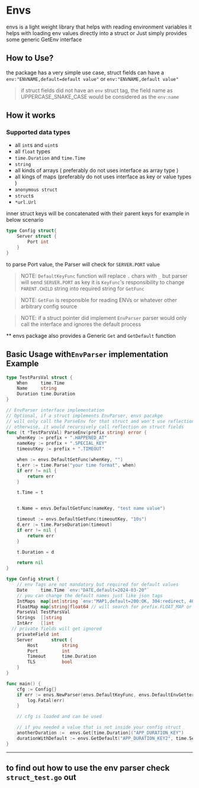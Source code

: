 # Envs

envs is a light weight library that helps with reading environment variables it helps with loading env values
directly into a struct or Just simply provides some generic GetEnv interface

## How to Use?

the package has a very simple use case, struct fields can have a `env:"ENVNAME,default=default value"` or `env:"ENVNAME,default value"`

> if struct fields did not have an `env` struct tag, the field name as UPPERCASE_SNAKE_CASE would be considered as the `env:name`

## How it works

### Supported data types

- all `int`s and `uint`s
- all `float` types
- `time.Duration` and `time.Time`
- `string`
- all kinds of arrays ( preferably do not uses interface as array type )
- all kings of maps (preferably do not uses interface as key or value types )
- `anonymous struct`
- `struct`s
- `*url.Url`

inner struct keys will be concatenated with their parent keys for example in below scenario

```go
type Config struct{
	Server struct {
		Port int
	}
}
```

to parse Port value, the Parser will check for `SERVER.PORT` value

> NOTE: `DefaultKeyFunc` function will replace `.` chars with `_` but parser will send `SERVER.PORT` as key it is
> `KeyFunc`'s responsibility to change `PARENT.CHILD` string into required string for `GetFunc`

> NOTE: `GetFun` is responsible for reading ENVs or whatever other arbitrary config source

> NOTE: if a struct pointer did implement `EnvParser` parser would only call the interface and ignores the default process

\*\* envs package also provides a Generic `Get` and `GetDefault` function

## Basic Usage with`EnvParser` implementation Example

```go
type TestParsVal struct {
	When 	 time.Time
	Name 	 string
	Duration time.Duration
}

// EnvParser interface implementation
// Optional, if a struct implements EnvParser, envs pacakge
// will only call the ParseEnv for that struct and won't use reflection
// otherwise, it would recursively call reflection on struct fields
func (t *TestParsVal) ParseEnv(prefix string) error {
	whenKey := prefix + ".HAPPENED_AT"
	nameKey := prefix + ".SPECIAL_KEY"
	timeoutKey := prefix + ".TIMEOUT"

	when := envs.DefaultGetFunc(whenKey, "")
	t,err := time.Parse("your time format", when)
	if err != nil {
		return err
	}

	t.Time = t


	t.Name = envs.DefaultGetFunc(nameKey, "test name value")

	timeout := envs.DefaultGetFunc(timeoutKey, "10s")
	d,err := time.ParseDuration(timeout)
	if err != nil {
		return err
	}

	t.Duration = d

	return nil
}

type Config struct {
	// env Tags are not mandatory but required for default values
	Date     time.Time `env:"DATE,default=2024-03-20"`
	// you can change the default names just like json tags
	IntMaps  map[int]string `env:"MAP1,default=200:OK, 304:redirect, 404:not found"` // Will search for prefix.MAP1 or prefix_MAP1
	FloatMap map[string]float64 // will search for prefix.FLOAT_MAP or prefix_FLOAT_MAP
	ParseVal TestParsVal
	Strings  []string
	IntArr   []int
  // private fields will get ignored
	privateField int
	Server       struct {
		Host         string
		Port         int
		Timeout      time.Duration
		TLS          bool
	}
}

func main() {
	cfg := Config{}
	if err := envs.NewParser(envs.DefaultKeyFunc, envs.DefaultEnvGetter).ParseStruct(&cfg, "APP"); err != nil {
		log.Fatal(err)
	}

	// cfg is loaded and can be used

	// if you needed a value that is not inside your config struct
	anotherDuration :=  envs.Get[time.Duration]("APP_DURATION_KEY")
	durationWithDefault := envs.GetDefault("APP_DURATION_KEY2", time.Second * 2)
}

```

---

## to find out how to use the env parser check `struct_test.go` out
